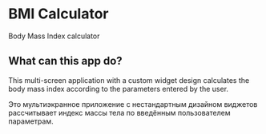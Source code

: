 # BMI Calculator

Body Mass Index calculator

## What can this app do?

This multi-screen application with a custom widget design calculates 
the body mass index according to the parameters entered by the user.

Это мультиэкранное приложение с нестандартным дизайном виджетов рассчитывает 
индекс массы тела по введённым пользователем параметрам.


